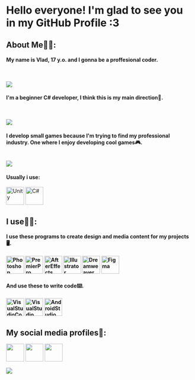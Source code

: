 Hello everyone! I'm glad to see you in my GitHub Profile :3
==========
<h2>About Me👨‍🎓:</h2>
<h4>My name is Vlad, 17 y.o. and I gonna be a proffesional coder.</h4>
<br>

![](http://github-profile-summary-cards.vercel.app/api/cards/profile-details?username=xanauin&theme=nord_dark)
<br>
<h4>I'm a beginner C# developer, I think this is my main direction🤔.</h4>
<br>

![](http://github-profile-summary-cards.vercel.app/api/cards/repos-per-language?username=xanauin&theme=nord_dark)

<h4>I develop small games because I'm trying to find my professional industry. One where I enjoy developing cool games🎮.</h4>
<br>
<picture>
<source 
  srcset="https://github-readme-stats.vercel.app/api?username=xanauin&show_icons=true&theme=nord"
  media="(prefers-color-scheme: dark)"
/>
<source
  srcset="https://github-readme-stats.vercel.app/api?username=xanauin&show_icons=true"
  media="(prefers-color-scheme: light), (prefers-color-scheme: no-preference)"
/>
<img src="https://github-readme-stats.vercel.app/api?username=xanauin&show_icons=true" />
</picture>

<br>
<h4>Usually i use:</h4>
<p>  
<a><img src="https://img.icons8.com/ios-filled/512/unity.png" width="48" height="48" alt="Unity" /></a>
<a><img src="https://raw.githubusercontent.com/danielcranney/readme-generator/main/public/icons/skills/csharp-colored.svg" width="48" height="48" alt="C#" />
</p>
<h2>I use🧑‍💻:</h2>
<h4>I use these programs to create design and media content for my projects🖥️.<h4>
<p align="left">
<img src="https://img.icons8.com/color/512/adobe-photoshop--v1.png" width="48" height="48" alt="Photoshop" />
<img src="https://img.icons8.com/color/512/adobe-premiere-pro--v1.png" width="48" height="48" alt="PremierPro" />
<img src="https://img.icons8.com/color/512/adobe-after-effects--v1.png" width="48" height="48" alt="AfterEffects" />
<img src="https://img.icons8.com/color/512/adobe-illustrator--v1.png" width="48" height="48" alt="Illustrator" />
<img src="https://img.icons8.com/color/512/adobe-dreamweaver--v1.png" width="48" height="48" alt="Dreamweaver" />
<img src="https://img.icons8.com/color/512/figma.png" width="48" height="48" alt="Figma" />
</p>
<h4>And use these to write code⌨️.<h4>
<p align="left">
<img src="https://img.icons8.com/color/512/visual-studio-code-2019.png" width="48" height="48" alt="VisualStudioCode" />
<img src="https://img.icons8.com/color/512/visual-studio--v2.png" width="48" height="48" alt="VisualStudio" />
<img src="https://img.icons8.com/color/512/android-studio--v3.png" width="48" height="48" alt="AndroidStudio" />
</p>
<h2>My social media profiles👀:</h2>
<p align="left"> 
<a href="https://discord.com/users/xanauinn#0315" target="_blank" rel="noreferrer"><img src="https://img.icons8.com/color/512/discord--v2.png" width="48" height="48" /></a> 
<a href="[https://t.me/xanauinn](mailto:https://t.me/xanauinn)" target="_blank" rel="noreferrer"><img src="https://img.icons8.com/color/512/telegram-app.png" width="48" height="48" /></a>
<img src="https://img.icons8.com/color/512/behance.png" width="48" height="48" />
</p>

[![](https://github-readme-activity-graph.cyclic.app/graph?username=xanauin&theme=xcode)](https://github.com/ashutosh00710/github-readme-activity-graph)
